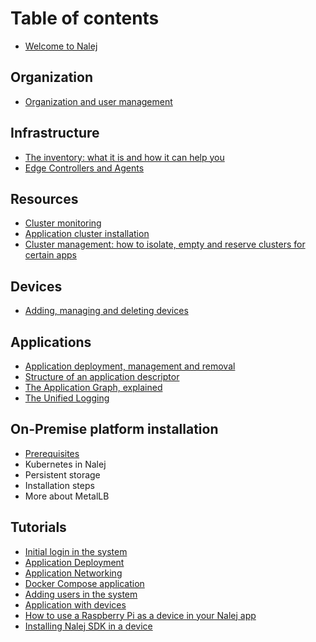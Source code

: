 # Table of contents

* [Welcome to Nalej](README.md)

## Organization

* [Organization and user management](organization/organization-1.md)

## Infrastructure

* [The inventory: what it is and how it can help you](infrastructure/inventory.md)
* [Edge Controllers and Agents](infrastructure/ecandagents.md)

## Resources

* [Cluster monitoring](resources/resources-1.md)
* [Application cluster installation](resources/appcluster_installation.md)
* [Cluster management: how to isolate, empty and reserve clusters for certain apps](resources/cluster_management.md)

## Devices

* [Adding, managing and deleting devices](devices/devices-1.md)

## Applications

* [Application deployment, management and removal](applications/applications-1.md)
* [Structure of an application descriptor](applications/app_descriptors.md)
* [The Application Graph, explained](applications/appdiagram.md)
* [The Unified Logging](applications/unified_logging.md)

## On-Premise platform installation

- [Prerequisites](onpremise/prerequisites.md)
- Kubernetes in Nalej
- Persistent storage
- Installation steps
- More about MetalLB

## Tutorials

* [Initial login in the system](tutorials/initiallogin.md)
* [Application Deployment](tutorials/appdeployment_wclusters.md)
* [Application Networking](tutorials/appnetworking.md)
* [Docker Compose application](tutorials/dockerappinnalej.md)
* [Adding users in the system](tutorials/addingusers.md)
* [Application with devices](tutorials/appwithdevices.md)
* [How to use a Raspberry Pi as a device in your Nalej app](tutorials/endtoendtutorial.md)
* [Installing Nalej SDK in a device](tutorials/installingsdkindevice.md)

